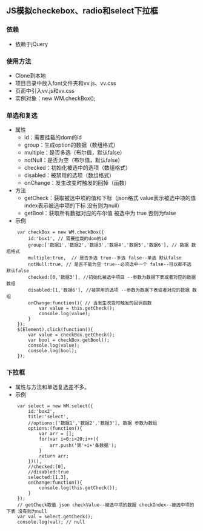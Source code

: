 ##	JS模拟checkebox、radio和select下拉框
###	依赖
*	依赖于jQuery
###	使用方法
*	Clone到本地
*	项目目录中放入font文件夹和vv.js、vv.css
*	页面中引入vv.js和vv.css
*	实例对象：new WM.checkBox();
###	单选和复选
*	属性
	*	id：需要挂载的dom的id
	*	group：生成option的数据（数组格式）
	*	multiple：是否多选（布尔值，默认false）
	*	notNull：是否为空（布尔值，默认false）
	*	checked：初始化被选中的选项（数组格式）
	*	disabled：被禁用的选项（数组格式）
	*	onChange：发生改变时触发的回掉（函数）
*	方法
	*	getCheck：获取被选中项的值和下标（json格式 value表示被选中项的值 index表示被选中项的下标 没有则为null）
	*	getBool：获取所有数据对应的布尔值 被选中为 true 否则为false
*	示例<br>
```
    var checkBox = new WM.checkBox({
        id:'box1', // 需要挂载的dom的id
        group:['数据1','数据2','数据3','数据4','数据5','数据6'], // 数据 数组格式
        multiple:true,  // 是否多选 true--多选 false--单选 默认false
        notNull:true, // 是否不能为空 true--必须选中一个 false--可以都不选 默认false
        checked:[0,'数据3'], //初始化被选中项目 --参数为数据下表或者对应的数据 数组
        disabled:[1,'数据6'], //被禁用的选项 --参数为数据下表或者对应的数据 数组
        onChange:function(){ // 当发生改变时触发的回调函数
            var value = this.getCheck();
            console.log(value);
        }
    });
    $(Element).click(function(){
        var value = checkBox.getCheck();
        var bool = checkBox.getBool();
        console.log(value);
        console.log(bool);
    }); 
```
###	下拉框
*	属性与方法和单选复选差不多。
*	示例<br>
```
    var select = new WM.select({
        id:'box2',
        title:'select',
        //options:['数据1','数据2','数据3'], 数据 参数为数组
        options:(function(){
            var arr = [];
            for(var i=0;i<20;i++){
                arr.push('第'+i+'条数据');
            }
            return arr;
        })(),
        //checked:[0],
        //disabled:true
        selected:[1,3],
        onChange:function(){
            console.log(this.getCheck());
        }
    });
    // getCheck取值 json checkValue--被选中项的数据 checkIndex--被选中项的下表 没有则为null
    var val = select.getCheck();
    console.log(val); // null
```